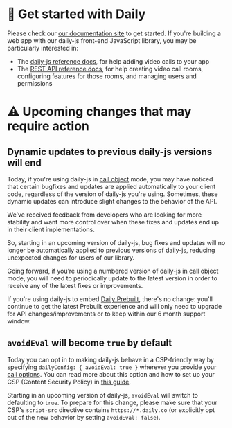 # 🎥 Get started with Daily

Please check our [our documentation site](https://docs.daily.co/) to get started. If you're building a web app with our daily-js front-end JavaScript library, you may be particularly interested in:

- The [daily-js reference docs](https://docs.daily.co/reference#using-the-dailyco-front-end-library), for help adding video calls to your app
- The [REST API reference docs](https://docs.daily.co/reference), for help creating video call rooms, configuring features for those rooms, and managing users and permissions

# ⚠ Upcoming changes that may require action

## Dynamic updates to previous daily-js versions will end

Today, if you're using daily-js in [call object](https://docs.daily.co/guides/products/call-object) mode, you may have noticed that certain bugfixes and updates are applied automatically to your client code, regardless of the version of daily-js you're using. Sometimes, these dynamic updates can introduce slight changes to the behavior of the API.

We’ve received feedback from developers who are looking for more stability and want more control over when these fixes and updates end up in their client implementations.

So, starting in an upcoming version of daily-js, bug fixes and updates will no longer be automatically applied to previous versions of daily-js, reducing unexpected changes for users of our library.

Going forward, if you’re using a numbered version of daily-js in call object mode, you will need to periodically update to the latest version in order to receive any of the latest fixes or improvements.

If you're using daily-js to embed [Daily Prebuilt](https://docs.daily.co/guides/products/prebuilt), there's no change: you'll continue to get the latest Prebuilt experience and will only need to upgrade for API changes/improvements or to keep within our 6 month support window.

## `avoidEval` will become `true` by default

Today you can opt in to making daily-js behave in a CSP-friendly way by specifying `dailyConfig: { avoidEval: true }` wherever you provide your [call options](https://docs.daily.co/reference/daily-js/daily-iframe-class/properties). You can read more about this option and how to set up your CSP (Content Security Policy) in [this guide](https://docs.daily.co/guides/privacy-and-security/content-security-policy#custom-call-object).

Starting in an upcoming version of daily-js, `avoidEval` will switch to defaulting to `true`. To prepare for this change, please make sure that your CSP's `script-src` directive contains `https://*.daily.co` (or explicitly opt out of the new behavior by setting `avoidEval: false`).
